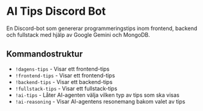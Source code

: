 # AI Tips Discord Bot

En Discord-bot som genererar programmeringstips inom frontend, backend och fullstack med hjälp av Google Gemini och MongoDB.


## Kommandostruktur

-   `!dagens-tips` - Visar ett frontend-tips
-   `!frontend-tips` - Visar ett frontend-tips
-   `!backend-tips` - Visar ett backend-tips
-   `!fullstack-tips` - Visar ett fullstack-tips
-   `!ai-tips` - Låter AI-agenten välja vilken typ av tips som ska visas
-   `!ai-reasoning` - Visar AI-agentens resonemang bakom valet av tips

